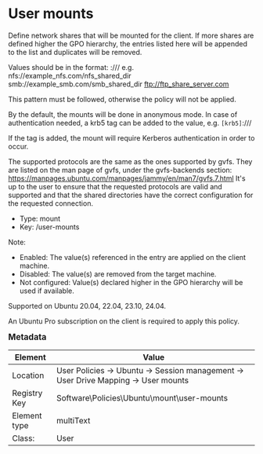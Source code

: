 # User mounts

Define network shares that will be mounted for the client.
If more shares are defined higher the GPO hierarchy, the entries listed here will be appended to the list and duplicates will be removed.

Values should be in the format: 
    <protocol>://<hostname-or-ip>/<shared-dir>
e.g.
    nfs://example_nfs.com/nfs_shared_dir
    smb://example_smb.com/smb_shared_dir
    ftp://ftp_share_server.com

This pattern must be followed, otherwise the policy will not be applied.

By the default, the mounts will be done in anonymous mode. In case of authentication needed, a krb5 tag can be added to the value, e.g.
    `[krb5]`<protocol>://<hostname-or-ip>/<shared-dir>

If the tag is added, the mount will require Kerberos authentication in order to occur.

The supported protocols are the same as the ones supported by gvfs.
They are listed on the man page of gvfs, under the gvfs-backends section: https://manpages.ubuntu.com/manpages/jammy/en/man7/gvfs.7.html
It's up to the user to ensure that the requested protocols are valid and supported and that the shared directories have the correct configuration for the requested connection.


- Type: mount
- Key: /user-mounts

Note: 
 * Enabled: The value(s) referenced in the entry are applied on the client machine.
 * Disabled: The value(s) are removed from the target machine.
 * Not configured: Value(s) declared higher in the GPO hierarchy will be used if available.

Supported on Ubuntu 20.04, 22.04, 23.10, 24.04.

An Ubuntu Pro subscription on the client is required to apply this policy.



<span style="font-size: larger;">**Metadata**</span>

| Element      | Value            |
| ---          | ---              |
| Location     | User Policies -> Ubuntu -> Session management -> User Drive Mapping -> User mounts    |
| Registry Key | Software\Policies\Ubuntu\mount\user-mounts         |
| Element type | multiText |
| Class:       | User       |
